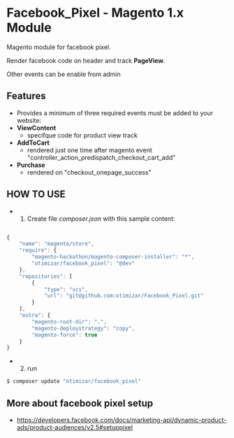 # Facebook_Pixel - Magento 1.x Module

Magento module for facebook pixel.

Render facebook code on header and track **PageView**.

Other events can be enable from admin

## Features

- Provides a minimum of three required events must be added to your website:
 - **ViewContent**
   - specifque code for product view track
 - **AddToCart**
   - rendered just one time after magento event "controller_action_predispatch_checkout_cart_add"
 - **Purchase**
   - rendered on "checkout_onepage_success"


## HOW TO USE

- 1. Create file *composer.json* with this sample content:

```javascript

{
    "name": "magento/store",
    "require": {
        "magento-hackathon/magento-composer-installer": "*",
        "otimizar/facebook_pixel": "@dev"
    },
    "repositories": [
        {
            "type": "vcs",
            "url": "git@github.com:otimizar/Facebook_Pixel.git"
        }
    ],
    "extra": {
        "magento-root-dir": ".",
        "magento-deploystrategy": "copy",
        "magento-force": true
    }
}
```

- 2. run 
```bash
$ composer update "otimizar/facebook_pixel"
```

## More about facebook pixel setup

- https://developers.facebook.com/docs/marketing-api/dynamic-product-ads/product-audiences/v2.5#setuppixel


